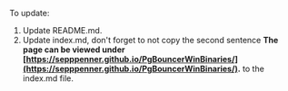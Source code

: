 To update:

1. Update README.md.
2. Update index.md, don't forget to not copy the second sentence **The page can be viewed under [https://sepppenner.github.io/PgBouncerWinBinaries/](https://sepppenner.github.io/PgBouncerWinBinaries/).** to the index.md file.
